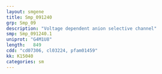 ```yaml
---
layout: smgene
title: Smp_091240
grp: Smp_09
description: "Voltage dependent anion selective channel"
smp: Smp_091240.1
uniprot: "G4M1U8"
length:   849
cdd: "cd07306, cl03224, pfam01459"
kk: K15040
categories: sm
---
```

